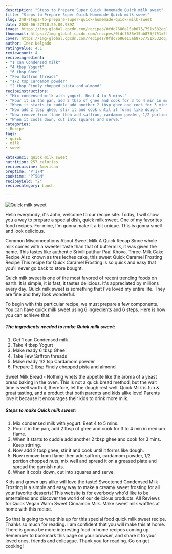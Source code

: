 ```yaml
---
description: "Steps to Prepare Super Quick Homemade Quick milk sweet"
title: "Steps to Prepare Super Quick Homemade Quick milk sweet"
slug: 248-steps-to-prepare-super-quick-homemade-quick-milk-sweet
date: 2020-06-27T18:29:00.989Z
image: https://img-global.cpcdn.com/recipes/0fdc7686e15ab875/751x532cq70/quick-milk-sweet-recipe-main-photo.jpg
thumbnail: https://img-global.cpcdn.com/recipes/0fdc7686e15ab875/751x532cq70/quick-milk-sweet-recipe-main-photo.jpg
cover: https://img-global.cpcdn.com/recipes/0fdc7686e15ab875/751x532cq70/quick-milk-sweet-recipe-main-photo.jpg
author: Inez Delgado
ratingvalue: 4.1
reviewcount: 4
recipeingredient:
- "1 can Condensed milk"
- "4 tbsp Yogurt"
- "6 tbsp Ghee"
- "Few Saffron threads"
- "1/2 tsp Cardamom powder"
- "2 tbsp Finely chopped pista and almond"
recipeinstructions:
- "Mix condensed milk with yogurt. Beat 4 to 5 mins."
- "Pour it in the pan, add 2 tbsp of ghee and cook for 3 to 4 min in medium flame."
- "When it starts to cuddle add another 2 tbsp ghee and cook for 3 mins. Keep stirring."
- "Now add 2 tbsp ghee, stir it and cook until it forms like dough."
- "Now remove from flame then add saffron, cardamom powder, 1/2 portion chopped nuts, mix well and spread it on a greased plate and spread the garnish nuts."
- "When it cools down, cut into squares and serve."
categories:
- Recipe
tags:
- quick
- milk
- sweet

katakunci: quick milk sweet 
nutrition: 257 calories
recipecuisine: American
preptime: "PT17M"
cooktime: "PT58M"
recipeyield: "2"
recipecategory: Lunch

---
```



![Quick milk sweet](https://img-global.cpcdn.com/recipes/0fdc7686e15ab875/751x532cq70/quick-milk-sweet-recipe-main-photo.jpg)

Hello everybody, it's John, welcome to our recipe site. Today, I will show you a way to prepare a special dish, quick milk sweet. One of my favorites food recipes. For mine, I'm gonna make it a bit unique. This is gonna smell and look delicious.

Common Misconceptions About Sweet Milk A Quick Recap Since whole milk comes with a sweeter taste than that of buttermilk, it was given the name. This tastes like authentic Srivilliputthur Paal Khova. Three-Milk Cake Recipe Also known as tres leches cake, this sweet Quick Caramel Frosting Recipe This recipe for Quick Caramel Frosting is so quick and easy that you&#39;ll never go back to store bought.

Quick milk sweet is one of the most favored of recent trending foods on earth. It is simple, it is fast, it tastes delicious. It's appreciated by millions every day. Quick milk sweet is something that I've loved my entire life. They are fine and they look wonderful.


To begin with this particular recipe, we must prepare a few components. You can have quick milk sweet using 6 ingredients and 6 steps. Here is how you can achieve that.

<!--inarticleads1-->

##### The ingredients needed to make Quick milk sweet:

1. Get 1 can Condensed milk
1. Take 4 tbsp Yogurt
1. Make ready 6 tbsp Ghee
1. Take Few Saffron threads
1. Make ready 1/2 tsp Cardamom powder
1. Prepare 2 tbsp Finely chopped pista and almond


Sweet Milk Bread - Nothing whets the appetite like the aroma of a yeast bread baking in the oven. This is not a quick bread method, but the wait time is well worth it, therefore, let the dough rest well. Quick Milk is fun &amp; great tasting, and a product that both parents and kids alike love! Parents love it because it encourages their kids to drink more milk. 

<!--inarticleads2-->

##### Steps to make Quick milk sweet:

1. Mix condensed milk with yogurt. Beat 4 to 5 mins.
1. Pour it in the pan, add 2 tbsp of ghee and cook for 3 to 4 min in medium flame.
1. When it starts to cuddle add another 2 tbsp ghee and cook for 3 mins. Keep stirring.
1. Now add 2 tbsp ghee, stir it and cook until it forms like dough.
1. Now remove from flame then add saffron, cardamom powder, 1/2 portion chopped nuts, mix well and spread it on a greased plate and spread the garnish nuts.
1. When it cools down, cut into squares and serve.


Kids and grown ups alike will love the taste! Sweetened Condensed Milk Frosting is a simple and easy way to make a creamy sweet frosting for all your favorite desserts! This website is for everbody who&#39;d like to be entertained and discover the world of our delicious products. All Reviews for Quick Vegan Warm Sweet Cinnamon Milk. Make sweet milk waffles at home with this recipe. 

So that is going to wrap this up for this special food quick milk sweet recipe. Thanks so much for reading. I am confident that you will make this at home. There is gonna be more interesting food in home recipes coming up. Remember to bookmark this page on your browser, and share it to your loved ones, friends and colleague. Thank you for reading. Go on get cooking!
